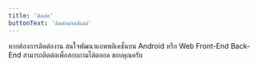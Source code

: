```yaml
---
title: 'ติดต่อ'
buttonText: 'ติดต่อผ่านอีเมล์'
---
```


หากต้องการติดต่องาน สนใจพัฒนาแอพพลิเคชั่นบน Android หรือ Web Front-End Back-End สามารถติดต่อเพื่อสอบถามได้ตลอด ขอบคุณครับ
